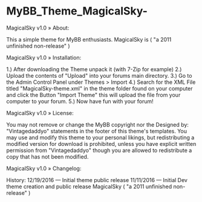 # MyBB_Theme_MagicalSky-

MagicalSky v1.0
» About:

This a simple theme for MyBB enthusiasts. MagicalSky is ( "a 2011 unfinished non-release" )

MagicalSky v1.0
» Installation:

1.) After downloading the Theme unpack it (with 7-Zip for example)
2.) Upload the contents of "Upload" into your forums main directory.
3.) Go to the Admin Control Panel under Themes > Import
4.) Search for the XML File titled "MagicalSky-theme.xml" in the theme folder found on your computer and click the Button "Import Theme" this will upload the file from your computer to your forum.
5.) Now have fun with your forum!

MagicalSky v1.0
» License:

You may not remove or change the MyBB copyright nor the Designed by: "Vintagedaddyo" statements in the footer of this theme's templates. You may use and modify this theme to your personal likings, but redistributing a modified version for download is prohibited, unless you have explicit written permission from "Vintagedaddyo" though you are allowed to redistribute a copy that has not been modified.



MagicalSky v1.0
» Changelog:

History:
12/19/2016 — Initial theme public release
11/11/2016 — Initial Dev theme creation and public release
MagicalSky ( "a 2011 unfinished non-release" )
